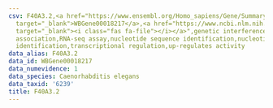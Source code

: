 ```yaml
---
csv: F40A3.2,<a href="https://www.ensembl.org/Homo_sapiens/Gene/Summary?db=core;g=WBGene00018217"
  target="_blank">WBGene00018217</a>,<a href="https://www.ncbi.nlm.nih.gov/pubmed/27496166"
  target="_blank"><i class="fas fa-file"></i></a>",genetic interference,functional
  association,RNA-seq assay,nucleotide sequence identification,nucleotide sequence
  identification,transcriptional regulation,up-regulates activity
data_alias: F40A3.2
data_id: WBGene00018217
data_numevidence: 1
data_species: Caenorhabditis elegans
data_taxid: '6239'
title: F40A3.2
---
```

